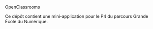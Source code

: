 OpenClassrooms

Ce dépôt contient une mini-application pour le P4 du parcours Grande École du Numérique.
